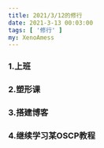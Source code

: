 ```yaml
---
title: 2021/3/12的修行
date: 2021-3-13 00:03:00
tags: [ '修行' ]
my: XenoAmess
---
```


### 1.上班

### 2.塑形课

### 3.搭建博客

### 4.继续学习某OSCP教程
